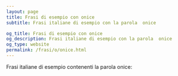 ```yaml
---
layout: page
title: Frasi di esempio con onice 
subtitle: Frasi italiane di esempio con la parola  onice

og_title: Frasi di esempio con onice 
og_description: Frasi italiane di esempio con la parola  onice
og_type: website
permalink: /frasi/o/onice.html
---
```


Frasi italiane di esempio contenenti la parola onice:


